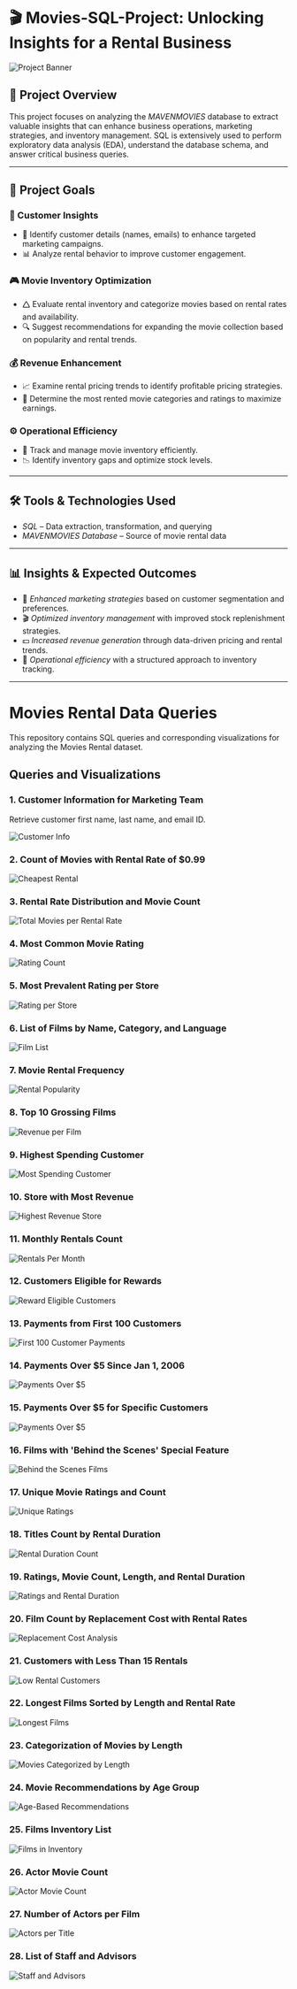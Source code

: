 # 🎬 Movies-SQL-Project: Unlocking Insights for a Rental Business

![Project Banner](https://github.com/Afrintam/Movies-SQL-Project/blob/main/Movies%20rental%20output/top-view-virtual-reality-headset-popcorn.jpg)

## 📌 Project Overview
This project focuses on analyzing the *MAVENMOVIES* database to extract valuable insights that can enhance business operations, marketing strategies, and inventory management. SQL is extensively used to perform exploratory data analysis (EDA), understand the database schema, and answer critical business queries.


---

## 🎯 Project Goals

### 🛒 Customer Insights

- 📌 Identify customer details (names, emails) to enhance targeted marketing campaigns.
- 📊 Analyze rental behavior to improve customer engagement.

### 🎮 Movie Inventory Optimization

- 🛆 Evaluate rental inventory and categorize movies based on rental rates and availability.
- 🔍 Suggest recommendations for expanding the movie collection based on popularity and rental trends.

### 💰 Revenue Enhancement

- 📈 Examine rental pricing trends to identify profitable pricing strategies.
- 🎥 Determine the most rented movie categories and ratings to maximize earnings.

### ⚙️ Operational Efficiency

- 📌 Track and manage movie inventory efficiently.
- 📉 Identify inventory gaps and optimize stock levels.

---

## 🛠️ Tools & Technologies Used
- *SQL* – Data extraction, transformation, and querying
- *MAVENMOVIES Database* – Source of movie rental data

---

## 📊 Insights & Expected Outcomes
- 📢 *Enhanced marketing strategies* based on customer segmentation and preferences.
- 🎬 *Optimized inventory management* with improved stock replenishment strategies.
- 💵 *Increased revenue generation* through data-driven pricing and rental trends.
- 📌 *Operational efficiency* with a structured approach to inventory tracking.

---

# Movies Rental Data Queries

This repository contains SQL queries and corresponding visualizations for analyzing the Movies Rental dataset.

## Queries and Visualizations

### 1. Customer Information for Marketing Team
Retrieve customer first name, last name, and email ID.

![Customer Info](https://github.com/Afrintam/Movies-SQL-Project/blob/main/Movies%20rental%20output/email.png)

### 2. Count of Movies with Rental Rate of $0.99
![Cheapest Rental](https://github.com/Afrintam/Movies-SQL-Project/blob/main/Movies%20rental%20output/CHEAPEST_RENTAL.png)

### 3. Rental Rate Distribution and Movie Count
![Total Movies per Rental Rate](https://github.com/Afrintam/Movies-SQL-Project/blob/main/Movies%20rental%20output/TOTAL_NO_OF_MOVIES.png)

### 4. Most Common Movie Rating
![Rating Count](https://github.com/Afrintam/Movies-SQL-Project/blob/main/Movies%20rental%20output/rating_wise_count.png)

### 5. Most Prevalent Rating per Store
![Rating per Store](https://github.com/Afrintam/Movies-SQL-Project/blob/main/Movies%20rental%20output/rating_to_store%20(2).png)

### 6. List of Films by Name, Category, and Language
![Film List](https://github.com/Afrintam/Movies-SQL-Project/blob/main/Movies%20rental%20output/TLC.png)

### 7. Movie Rental Frequency
![Rental Popularity](https://github.com/Afrintam/Movies-SQL-Project/blob/main/Movies%20rental%20output/popularity.png)

### 8. Top 10 Grossing Films
![Revenue per Film](https://github.com/Afrintam/Movies-SQL-Project/blob/main/Movies%20rental%20output/REVENUE.png)

### 9. Highest Spending Customer
![Most Spending Customer](https://github.com/Afrintam/Movies-SQL-Project/blob/main/Movies%20rental%20output/MOST_SPENDING_CUSTOMER.png)

### 10. Store with Most Revenue
![Highest Revenue Store](https://github.com/Afrintam/Movies-SQL-Project/blob/main/Movies%20rental%20output/MOST_REVENUE.png)

### 11. Monthly Rentals Count
![Rentals Per Month](https://github.com/Afrintam/Movies-SQL-Project/blob/main/Movies%20rental%20output/RENTALS_PER_MONTH.png)

### 12. Customers Eligible for Rewards
![Reward Eligible Customers](https://github.com/Afrintam/Movies-SQL-Project/blob/main/Movies%20rental%20output/REWARD_VIA_PHONE.png)

### 13. Payments from First 100 Customers
![First 100 Customer Payments](https://github.com/Afrintam/Movies-SQL-Project/blob/main/Movies%20rental%20output/FIRST_100_CUSTOMER_PAYMENTS.png)

### 14. Payments Over $5 Since Jan 1, 2006
![Payments Over $5](https://github.com/Afrintam/Movies-SQL-Project/blob/main/Movies%20rental%20output/JAN_06_2006.png)

### 15. Payments Over $5 for Specific Customers
![Payments Over $5](https://github.com/Afrintam/Movies-SQL-Project/blob/main/Movies%20rental%20output/PAYMENTS_OVER_%245.png)

### 16. Films with 'Behind the Scenes' Special Feature
![Behind the Scenes Films](https://github.com/Afrintam/Movies-SQL-Project/blob/main/Movies%20rental%20output/BTS.png)

### 17. Unique Movie Ratings and Count
![Unique Ratings](https://github.com/Afrintam/Movies-SQL-Project/blob/main/Movies%20rental%20output/UNI_MOVIES_RATINGS_%26_NO_OF_MOVIES.png)

### 18. Titles Count by Rental Duration
![Rental Duration Count](https://github.com/Afrintam/Movies-SQL-Project/blob/main/Movies%20rental%20output/SLICED_BY_RENTAL_RATE.png)

### 19. Ratings, Movie Count, Length, and Rental Duration
![Ratings and Rental Duration](https://github.com/Afrintam/Movies-SQL-Project/blob/main/Movies%20rental%20output/COMPARE_WITH_RENTAL_DURATION.png)

### 20. Film Count by Replacement Cost with Rental Rates
![Replacement Cost Analysis](https://github.com/Afrintam/Movies-SQL-Project/blob/main/Movies%20rental%20output/MIN_MAX_AVG.png)

### 21. Customers with Less Than 15 Rentals
![Low Rental Customers](https://github.com/Afrintam/Movies-SQL-Project/blob/main/Movies%20rental%20output/less_15.png)

### 22. Longest Films Sorted by Length and Rental Rate
![Longest Films](https://github.com/Afrintam/Movies-SQL-Project/blob/main/Movies%20rental%20output/longestfilms_sort.png)

### 23. Categorization of Movies by Length
![Movies Categorized by Length](https://github.com/Afrintam/Movies-SQL-Project/blob/main/Movies%20rental%20output/SLICED_BY_RENTAL_RATE.png)

### 24. Movie Recommendations by Age Group
![Age-Based Recommendations](https://github.com/Afrintam/Movies-SQL-Project/blob/main/Movies%20rental%20output/FIT_FOR_RECOMMENDATION.png)

### 25. Films Inventory List
![Films in Inventory](https://github.com/Afrintam/Movies-SQL-Project/blob/main/Movies%20rental%20output/FILMS_IN_INVENTORY.png)

### 26. Actor Movie Count
![Actor Movie Count](https://github.com/Afrintam/Movies-SQL-Project/blob/main/Movies%20rental%20output/NO_OF_FILMS_BY_ACTOR.png)

### 27. Number of Actors per Film
![Actors per Title](https://github.com/Afrintam/Movies-SQL-Project/blob/main/Movies%20rental%20output/ACTOR_ASSOCIATED_WITH_TITLE.png)

### 28. List of Staff and Advisors
![Staff and Advisors](https://github.com/Afrintam/Movies-SQL-Project/blob/main/Movies%20rental%20output/UNION.png)
